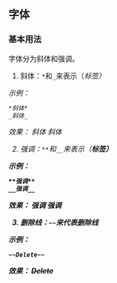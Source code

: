 ## 字体

### 基本用法
字体分为斜体和强调。

1. 斜体：`*`和`_`来表示（<em>标签）

示例：
``` markdown
*斜体*
_斜体_
```

效果：
*斜体*
_斜体_

2. 强调：`**`和`__`来表示（<strong>标签）

示例：
``` markdown
**强调**
__强调__
```

效果：
**强调**
__强调__

3. 删除线：`~~`来代表删除线

示例：
```
~~Delete~~
```

效果：
~~Delete~~
